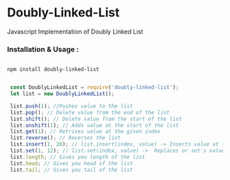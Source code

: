 # Doubly-Linked-List

Javascript Implementation of Doubly Linked List

### Installation & Usage :

```Installation

npm install doubly-linked-list

```

```Javascript

 const DoublyLinkedList = require('doubly-linked-list');
 let list = new DoublyLinkedList();

 list.push(1); //Pushes value to the list
 list.pop(); // Delete value from the end of the list
 list.shift(); // Delete value from the start of the list
 list.unshift(1); // Adds value at the start of the list
 list.get(1); // Retrives value at the given index
 list.reverse(); // Reverses the list
 list.insert(1, 20); // list.insert(index, value) -> Inserts value at the given index
 list.set(1, 12); // list.set(index, value) ->  Replaces or set's value at the given index
 list.length; // Gives you length of the list
 list.head; // Gives you head of the list
 list.tail; // Gives you tail of the list
```
